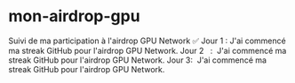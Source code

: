 # mon-airdrop-gpu
Suivi de ma participation à l'airdrop GPU Network
✅ Jour 1 : J'ai commencé ma streak GitHub pour l'airdrop GPU Network.
Jour 2   :  J'ai commencé ma streak GitHub pour l'airdrop GPU Network.
Jour 3:  J'ai commencé ma streak GitHub pour l'airdrop GPU Network.


